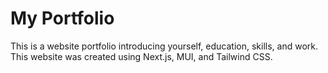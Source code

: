 # My Portfolio

This is a website portfolio introducing yourself, education, skills, and work. This website was created using Next.js, MUI, and Tailwind CSS.
